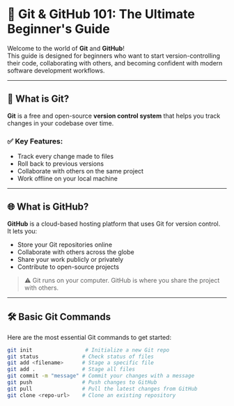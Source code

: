 # 🚀 Git & GitHub 101: The Ultimate Beginner's Guide

Welcome to the world of **Git** and **GitHub**!  
This guide is designed for beginners who want to start version-controlling their code, collaborating with others, and becoming confident with modern software development workflows.

---

## 📌 What is Git?

**Git** is a free and open-source **version control system** that helps you track changes in your codebase over time.

### ✅ Key Features:
- Track every change made to files
- Roll back to previous versions
- Collaborate with others on the same project
- Work offline on your local machine

---

## 🌐 What is GitHub?

**GitHub** is a cloud-based hosting platform that uses Git for version control.  
It lets you:
- Store your Git repositories online
- Collaborate with others across the globe
- Share your work publicly or privately
- Contribute to open-source projects

> ⚠️ Git runs on your computer. GitHub is where you share the project with others.

---

## 🛠️ Basic Git Commands

Here are the most essential Git commands to get started:

```bash
git init                 # Initialize a new Git repo
git status              # Check status of files
git add <filename>      # Stage a specific file
git add .               # Stage all files
git commit -m "message" # Commit your changes with a message
git push                # Push changes to GitHub
git pull                # Pull the latest changes from GitHub
git clone <repo-url>    # Clone an existing repository
